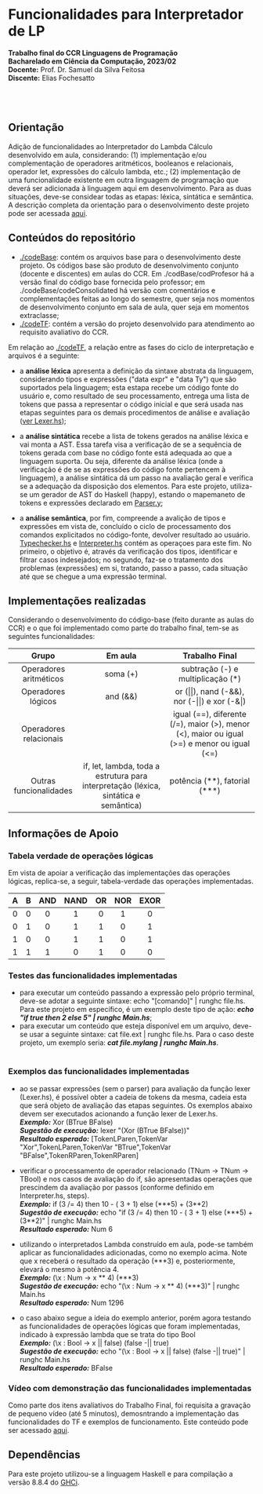 
# Funcionalidades para Interpretador de LP

**Trabalho final do CCR Linguagens de Programação**<br>
**Bacharelado em Ciência da Computação, 2023/02**<br>
**Docente:** Prof. Dr. Samuel da Silva Feitosa<br>
**Discente:** Elias Fochesatto<br><br><br><br>

## Orientação 

Adição de funcionalidades ao Interpretador do Lambda Cálculo desenvolvido em aula, considerando: (1) implementação e/ou complementação de operadores aritméticos, booleanos e relacionais, operador let, expressões do cálculo lambda, etc.; (2) implementação de uma funcionalidade existente em outra linguagem de programação que deverá ser adicionada à linguagem aqui em desenvolvimento. Para as duas situações, deve-se considear todas as etapas: léxica, sintática e semântica. A descrição completa da orientação para o desenvolvimento deste projeto pode ser acessada [aqui](https://github.com/efochesatto/LP_2023_TF/blob/main/TF_descricao.pdf). 

## Conteúdos do repositório

- [./codeBase](https://github.com/efochesatto/LP_2023_TF/tree/main/codeBase): contém os arquivos base para o desenvolvimento deste projeto. Os códigos base são produto de desenvolvimento conjunto (docente e discentes) em aulas do CCR. Em ./codBase/codProfesor há a versão final do código base fornecida pelo professor; em ./codeBase/codeConsolidated há versão com comentários e complementações feitas ao longo do semestre, quer seja nos momentos de desenvolvimento conjunto em sala de aula, quer seja em momentos extraclasse;
- [./codeTF](https://github.com/efochesatto/LP_2023_TF/tree/main/codeTF): contém a versão do projeto desenvolvido para atendimento ao requisito avaliativo do CCR. 

Em relação ao [./codeTF](https://github.com/efochesatto/LP_2023_TF/tree/main/codeTF), a relação entre as fases do ciclo de interpretação e arquivos é a seguinte: 

- a **análise léxica** apresenta a definição da sintaxe abstrata da linguagem, considerando tipos e expressões ("data expr" e "data Ty") que são suportados pela linguagem; esta estapa recebe um código fonte do usuário e, como resultado de seu processamento, entrega uma lista de tokens que passa a representar o código inicial e que será usada nas etapas seguintes para os demais procedimentos de análise e avaliação ([ver Lexer.hs](https://github.com/efochesatto/LP_2023_TF/blob/main/codeTF/Lexer.hs));

- a **análise sintática** recebe a lista de tokens gerados na análise léxica e vai monta a AST. Essa tarefa visa a verificação de se a sequência de tokens gerada com base no código fonte está adequada ao que a linguagem suporta. Ou seja, diferente da análise léxica (onde a verificação é de se as expressões do código fonte pertencem à linguagem), a análise sintática dá um passo na avaliação geral e verifica se a adequação da disposição dos elementos. Para este projeto, utiliza-se um gerador de AST do Haskell (happy), estando o mapemaneto de tokens e expressões declarado em [Parser.y](https://github.com/efochesatto/LP_2023_TF/blob/main/codeTF/Parser.y);

- a **análise semântica**, por fim, compreende a avalição de tipos e expressões em vista de, concluído o ciclo de processamento dos comandos explicitados no código-fonte, devolver resultado ao usuário. [Typechecker.hs](https://github.com/efochesatto/LP_2023_TF/blob/main/codeTF/TypeChecker.hs) e [Interpreter.hs](https://github.com/efochesatto/LP_2023_TF/blob/main/codeTF/Interpreter.hs) contém as operaçoes para este fim. No primeiro, o objetivo é, através da verificação dos tipos, identificar e filtrar casos indesejados; no segundo, faz-se o tratamento dos problemas (expressões) em si, tratando, passo a passo, cada situação até que se chegue a uma expressão terminal. 

## Implementações realizadas

Considerando o desenvolvimento do código-base (feito durante as aulas do CCR) e o que foi implementado como parte do trabalho final, tem-se as seguintes funcionalidades: 

| Grupo | Em aula | Trabalho Final |
| :---: | :---: | :---: | 
| Operadores aritméticos | soma (+) | subtração (-) e multiplicação (*) |
| Operadores lógicos | and (&&) | or (\|\|), nand (-&&), nor (-\|\|) e xor (-&\|) | 
| Operadores relacionais |  | igual (==), diferente (/=), maior (>), menor (<), maior ou igual (>=) e menor ou igual (<=) | 
| Outras funcionalidades | if, let, lambda, toda a estrutura para interpretação (léxica, sintática e semântica) | potência (\*\*), fatorial (\*\*\*) |

## Informações de Apoio 

### Tabela verdade de operações lógicas
Em vista de apoiar a verificação das implementações das operações lógicas, replica-se, a seguir, tabela-verdade das operações implementadas. 

| A | B | AND | NAND | OR | NOR | EXOR |
| :---: | :---: | :---: | :---: | :---: | :---: | :---: |
| 0 | 0 | 0 | 1 | 0 | 1 | 0 |
| 0 | 1 | 0 | 1 | 1 | 0 | 1 | 
| 1 | 0 | 0 | 1 | 1 | 0 | 1 | 
| 1 | 1 | 1 | 0 | 1 | 0 | 0 |

### Testes das funcionalidades implementadas

- para executar um conteúdo passando a expressão pelo próprio terminal, deve-se adotar a seguinte sintaxe: echo "\[comando\]" | runghc file.hs. Para este projeto em específico, é um exemplo deste tipo de ação: ***echo "if true then 2 else 5" | runghc Main.hs***;
- para executar um conteúdo que esteja disponível em um arquivo, deve-se usar a seguinte sintaxe: cat file.ext | runghc file.hs. Para o caso deste projeto, um exemplo seria: ***cat file.mylang | runghc Main.hs***.<br><br>

### Exemplos das funcionalidades implementadas

- ao se passar expressões (sem o parser) para avaliação da função lexer (Lexer.hs), é possível obter a cadeia de tokens da mesma, cadeia esta que será objeto de avaliação das etapas seguintes. Os exemplos abaixo devem ser executados acionando a função lexer de Lexer.hs.<br>
***Exemplo:*** Xor (BTrue BFalse)<br>
***Sugestão de execução:*** lexer "(Xor (BTrue BFalse))"<br>
***Resultado esperado:*** [TokenLParen,TokenVar "Xor",TokenLParen,TokenVar "BTrue",TokenVar "BFalse",TokenRParen,TokenRParen]

- verificar o processamento de operador relacionado (TNum -> TNum -> TBool) e nos casos de avaliação do if, são apresentadas operações que prescindem da avaliação por passos (conforme definido em Interpreter.hs, steps).<br>
***Exemplo:*** if (3 /= 4) then 10 - ( 3 + 1) else (\*\*\*5) + (3\*\*2)<br>
***Sugestão de execução:*** echo "if (3 /= 4) then 10 - ( 3 + 1) else (\*\*\*5) + (3\*\*2)" | runghc Main.hs<br>
***Resultado esperado:*** Num 6

- utilizando o interpretados Lambda construído em aula, pode-se também aplicar as funcionalidades adicionadas, como no exemplo acima. Note que x receberá o resultado da operação (***3) e, posteriormente, elevará o mesmo à potência 4.<br>
***Exemplo:*** (\x : Num -> x \*\* 4) (\*\*\*3)<br>
***Sugestão de execução:*** echo "(\x : Num -> x \*\* 4) (\*\*\*3)" | runghc Main.hs<br>
***Resultado esperado:*** Num 1296

- o caso abaixo segue a ideia do exemplo anterior, porém agora testando as funcionalidades de operações lógicas que foram implementadas, indicado à expressão lambda que se trata do tipo Bool<br>
***Exemplo:*** (\x : Bool -> x || false) (false -|| true)<br>
***Sugestão de execução:*** echo "(\x : Bool -> x || false) (false -|| true)" | runghc Main.hs<br>
***Resultado esperado:*** BFalse

### Vídeo com demonstração das funcionalidades implementadas

Como parte dos itens avaliativos do Trabalho Final, foi requisita a gravação de pequeno vídeo (até 5 minutos), demosntrando a implementação das funcionalidades do TF e exemplos de funcionamento. Este conteúdo pode ser acessado [aqui](https://youtu.be/AjsxZFf769A). 

## Dependências

Para este projeto utilizou-se a linguagem Haskell e para compilação a versão 8.8.4 do [GHCi](https://www.haskell.org/ghc/).